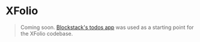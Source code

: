# XFolio

> Coming soon.
> [Blockstack's todos app](https://github.com/blockstack/blockstack-todos) was used as a starting point for the XFolio codebase.

